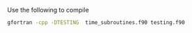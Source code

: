 Use the following to compile

```bash
gfortran -cpp -DTESTING  time_subroutines.f90 testing.f90
```
